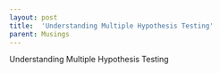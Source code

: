 ```yaml
---
layout: post
title:  'Understanding Multiple Hypothesis Testing'
parent: Musings
---
```


Understanding Multiple Hypothesis Testing
